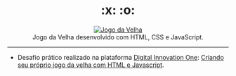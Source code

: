 <h1 align="center">:x: :o:</h1>

<p align="center">
  <a href="https://lucasrmagalhaes.github.io/jogoDaVelha-js/">
    <img 
         src="https://github.com/lucasrmagalhaes/jogoDaVelha-js/blob/main/jogoDaVelha.jpg" 
         alt="Jogo da Velha" 
    />
  </a>
  <br />
  Jogo da Velha desenvolvido com HTML, CSS e JavaScript.
</p>

<hr />

- Desafio prático realizado na plataforma [Digital Innovation One](https://web.digitalinnovation.one/home "Digital Innovation One"): [Criando seu próprio jogo da velha com HTML e Javascript](https://web.digitalinnovation.one/lab/criando-seu-proprio-jogo-da-velha-com-html-e-javascript/learning/8efe66a6-6474-483f-86cf-12911d6c6af4 "Criando seu próprio jogo da velha com HTML e Javascript").
